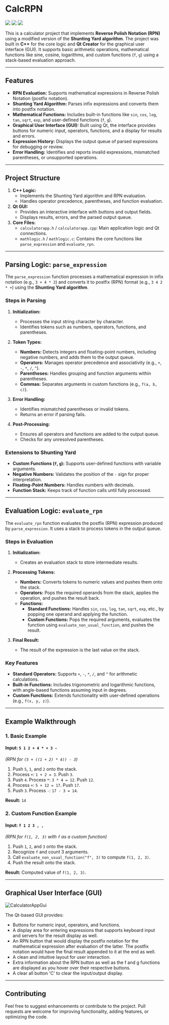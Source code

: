 # **CalcRPN**

![](https://img.shields.io/badge/Author-Malek%20Kchaou-yellow.svg) ![](https://img.shields.io/badge/Licence-MIT%202025-red.svg) ![](https://img.shields.io/badge/C++-%3E%3D3.9-blue.svg)

This is a calculator project that implements **Reverse Polish Notation (RPN)** using a modified version of the **Shunting Yard algorithm**. The project was built in **C++** for the core logic and **Qt Creator** for the graphical user interface (GUI). It supports basic arithmetic operations, mathematical functions like sine, cosine, logarithms, and custom functions (`f`, `g`) using a stack-based evaluation approach.

---

## **Features**
- **RPN Evaluation:** Supports mathematical expressions in Reverse Polish Notation (postfix notation).
- **Shunting Yard Algorithm:** Parses infix expressions and converts them into postfix notation.
- **Mathematical Functions:** Includes built-in functions like `sin`, `cos`, `log`, `tan`, `sqrt`, `exp`, and user-defined functions (`f`, `g`).
- **Graphical User Interface (GUI):** Built using Qt, the interface provides buttons for numeric input, operators, functions, and a display for results and errors.
- **Expression History:** Displays the output queue of parsed expressions for debugging or review.
- **Error Handling:** Identifies and reports invalid expressions, mismatched parentheses, or unsupported operations.

---

## **Project Structure**
1. **C++ Logic:**
   - Implements the Shunting Yard algorithm and RPN evaluation.
   - Handles operator precedence, parentheses, and function evaluation.
2. **Qt GUI:**
   - Provides an interactive interface with buttons and output fields.
   - Displays results, errors, and the parsed output queue.
3. **Core Files:**
   - `calculatorapp.h` / `calculatorapp.cpp`: Main application logic and Qt connections.
   - `mathlogic.h` / `mathlogic.c`: Contains the core functions like `parse_expression` and `evaluate_rpn`.

---

## **Parsing Logic: `parse_expression`**

The `parse_expression` function processes a mathematical expression in infix notation (e.g., `3 + 4 * 2`) and converts it to postfix (RPN) format (e.g., `3 4 2 * +`) using the **Shunting Yard algorithm**.

### **Steps in Parsing**

1. **Initialization:**
   - Processes the input string character by character.
   - Identifies tokens such as numbers, operators, functions, and parentheses.

2. **Token Types:**
   - **Numbers:** Detects integers and floating-point numbers, including negative numbers, and adds them to the output queue.
   - **Operators:** Manages operator precedence and associativity (e.g., `+`, `-`, `*`, `/`, `^`).
   - **Parentheses:** Handles grouping and function arguments within parentheses.
   - **Commas:** Separates arguments in custom functions (e.g., `f(a, b, c)`).

3. **Error Handling:**
   - Identifies mismatched parentheses or invalid tokens.
   - Returns an error if parsing fails.

4. **Post-Processing:**
   - Ensures all operators and functions are added to the output queue.
   - Checks for any unresolved parentheses.

### **Extensions to Shunting Yard**
- **Custom Functions (`f`, `g`):** Supports user-defined functions with variable arguments.
- **Negative Numbers:** Validates the position of the `-` sign for proper interpretation.
- **Floating-Point Numbers:** Handles numbers with decimals.
- **Function Stack:** Keeps track of function calls until fully processed.

---

## **Evaluation Logic: `evaluate_rpn`**

The `evaluate_rpn` function evaluates the postfix (RPN) expression produced by `parse_expression`. It uses a stack to process tokens in the output queue.

### **Steps in Evaluation**
1. **Initialization:**
   - Creates an evaluation stack to store intermediate results.

2. **Processing Tokens:**
   - **Numbers:** Converts tokens to numeric values and pushes them onto the stack.
   - **Operators:** Pops the required operands from the stack, applies the operation, and pushes the result back.
   - **Functions:**
     - **Standard Functions:** Handles `sin`, `cos`, `log`, `tan`, `sqrt`, `exp`, etc., by popping one operand and applying the function.
     - **Custom Functions:** Pops the required arguments, evaluates the function using `evaluate_non_usual_function`, and pushes the result.

3. **Final Result:**
   - The result of the expression is the last value on the stack.

### **Key Features**
- **Standard Operators:** Supports `+`, `-`, `*`, `/`, and `^` for arithmetic calculations.
- **Built-in Functions:** Includes trigonometric and logarithmic functions, with angle-based functions assuming input in degrees.
- **Custom Functions:** Extends functionality with user-defined operations (e.g., `f(x, y, z)`).

---

## **Example Walkthrough**

### **1. Basic Example**
#### Input: `5 1 2 + 4 * + 3 -`  
*(RPN for `(5 + ((1 + 2) * 4)) - 3`)*

1. Push `5`, `1`, and `2` onto the stack.
2. Process `+`: `1 + 2 = 3`. Push `3`.
3. Push `4`. Process `*`: `3 * 4 = 12`. Push `12`.
4. Process `+`: `5 + 12 = 17`. Push `17`.
5. Push `3`. Process `-`: `17 - 3 = 14`.

**Result:** `14`

### **2. Custom Function Example**
#### Input: `f 1 2 3 , ,`
*(RPN for `f(1, 2, 3)` with `f` as a custom function)*

1. Push `1`, `2`, and `3` onto the stack.
2. Recognize `f` and count 3 arguments.
3. Call `evaluate_non_usual_function("f", 3)` to compute `f(1, 2, 3)`.
4. Push the result onto the stack.

**Result:** Computed value of `f(1, 2, 3)`.

---

## **Graphical User Interface (GUI)**

![CalculatorAppGui](https://github.com/user-attachments/assets/37f16b9e-5307-4f98-8921-bd1fa1736ece)

The Qt-based GUI provides:
- Buttons for numeric input, operators, and functions.
- A display area for entering expressions that supports keyboard input and servers for the result display as well.  
- An RPN button that would display the postfix notation for the mathematical expression after evaluation of the latter. The postfix notation would have the final    result  appended to it at the end as well. 
- A clean and intuitive layout for user interaction.
- Extra information about the RPN button as well as the f and g functions are displayed as you hover over their respective buttons.
- A clear all button 'C' to clear the input/output display. 

---

## **Contributing**
Feel free to suggest enhancements or contribute to the project. Pull requests are welcome for improving functionality, adding features, or optimizing the code.


